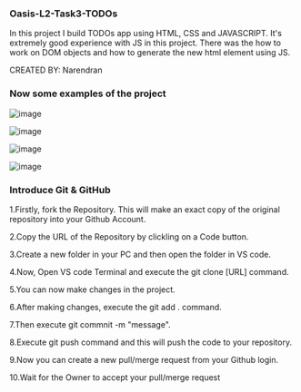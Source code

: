 ###  Oasis-L2-Task3-TODOs

In this project I build TODOs app using HTML, CSS and JAVASCRIPT. It's extremely good experience with JS in this project. There was the how to work on DOM objects and how to generate the new html element using JS.

CREATED BY: Narendran

###  Now some examples of the project



![image](https://user-images.githubusercontent.com/99761772/209714858-8100c66b-d563-4608-8641-9254e765c863.png)


![image](https://user-images.githubusercontent.com/99761772/209714923-fcfc0756-43e7-4a01-b3f7-20a3f7f302c7.png)


![image](https://user-images.githubusercontent.com/99761772/209714962-fa81531d-9237-446d-8669-c1d4fae50e1b.png)


![image](https://user-images.githubusercontent.com/99761772/209715117-6574ce79-de23-4027-b23f-62126eaf2535.png)




###  Introduce Git & GitHub
1.Firstly, fork the Repository. This will make an exact copy of the original repository into your Github Account.

2.Copy the URL of the Repository by clickling on a Code button.

3.Create a new folder in your PC and then open the folder in VS code.

4.Now, Open VS code Terminal and execute the git clone [URL] command.

5.You can now make changes in the project.

6.After making changes, execute the git add . command.

7.Then execute git commnit -m "message".

8.Execute git push command and this will push the code to your repository.

9.Now you can create a new pull/merge request from your Github login.

10.Wait for the Owner to accept your pull/merge request
